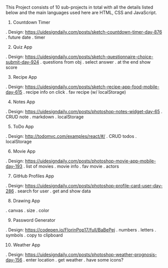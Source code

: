 This Project consists of 10 sub-projects in total with all the details listed below and the main languages used here are HTML, CSS and JavaScript.

1. Countdown Timer

. Design: https://uidesigndaily.com/posts/sketch-countdown-timer-day-876
. future date
. timer

2. Quiz App

. Design: https://uidesigndaily.com/posts/sketch-questionnaire-choice-submit-day-924
. questions from obj
. select answer
. at the end show score

3. Recipe App

. Design: https://uidesigndaily.com/posts/sketch-recipe-app-food-mobile-day-615
. recipe info on click
. fav recipe (w/ localStorage)

4. Notes App

. Design: https://uidesigndaily.com/posts/photoshop-notes-widget-day-65
. CRUD note
. markdown
. localStorage

5. ToDo App

. Design: http://todomvc.com/examples/react/#/
. CRUD todos
. localStorage

6. Movie App

. Design: https://uidesigndaily.com/posts/photoshop-movie-app-mobile-day-193
. list of movies
. movie info
. fav movie
. actors

7. GitHub Profiles App

. Design: https://uidesigndaily.com/posts/photoshop-profile-card-user-day-286
. search for user
. get and show data

8. Drawing App

. canvas
. size
. color

9. Password Generator

. Design: https://codepen.io/FlorinPop17/full/BaBePej
. numbers
. letters
. symbols
. copy to clipboard

10. Weather App

. Design: https://uidesigndaily.com/posts/photoshop-weather-prognosis-day-156
. enter location
. get weather
. have some icons?
